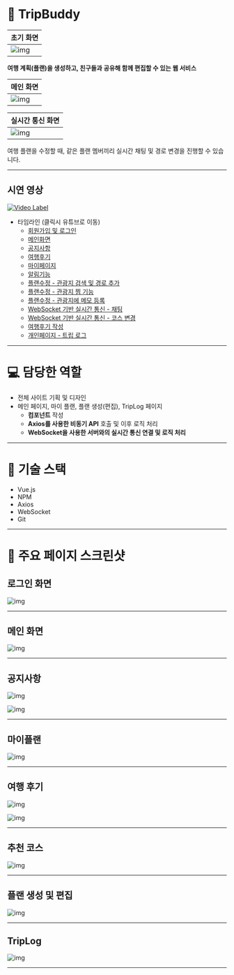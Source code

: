 # 🐥 TripBuddy

| 초기 화면                              |
| -------------------------------------- |
| ![img](resources/readme-img/main1.gif) |

**여행 계획(플랜)을 생성하고, 친구들과 공유해 함께 편집할 수 있는 웹 서비스**

| 메인 화면                              |
| -------------------------------------- |
| ![img](resources/readme-img/main3.gif) |

| 실시간 통신 화면                       |
| -------------------------------------- |
| ![img](resources/readme-img/main2.gif) |

여행 플랜을 수정할 때, 같은 플랜 멤버끼리 실시간 채팅 및 경로 변경을 진행할 수 있습니다.

---

## 시연 영상

[![Video Label](http://img.youtube.com/vi/eVXOb6TZwgk/0.jpg)](https://youtu.be/eVXOb6TZwgk)

- 타임라인 (클릭시 유튜브로 이동)
  - [회원가입 및 로그인](https://youtu.be/eVXOb6TZwgk?t=12)
  - [메인화면](https://youtu.be/eVXOb6TZwgk?t=28)
  - [공지사항](https://youtu.be/eVXOb6TZwgk?t=38)
  - [여행후기](https://youtu.be/eVXOb6TZwgk?t=55)
  - [마이페이지](https://youtu.be/eVXOb6TZwgk?t=85)
  - [알림기능](https://youtu.be/eVXOb6TZwgk?t=103)
  - [플랜수정 - 관광지 검색 및 경로 추가](https://youtu.be/eVXOb6TZwgk?t=130)
  - [플랜수정 - 관광지 찜 기능](https://youtu.be/eVXOb6TZwgk?t=166)
  - [플랜수정 - 관광지에 메모 등록](https://youtu.be/eVXOb6TZwgk?t=200)
  - [WebSocket 기반 실시간 통신 - 채팅](https://youtu.be/eVXOb6TZwgk?t=210)
  - [WebSocket 기반 실시간 통신 - 코스 변경](https://youtu.be/eVXOb6TZwgk?t=236)
  - [여행후기 작성](https://youtu.be/eVXOb6TZwgk?t=260)
  - [개인페이지 - 트립 로그](https://youtu.be/eVXOb6TZwgk?t=273)

---

# :computer: 담당한 역할

- 전체 사이트 기획 및 디자인
- 메인 페이지, 마이 플랜, 플랜 생성(편집), TripLog 페이지
  - **컴포넌트** 작성
  - **Axios를 사용한 비동기 API** 호출 및 이후 로직 처리
  - **WebSocket을 사용한 서버와의 실시간 통신 연결 및 로직 처리**

---

# :seedling: 기술 스택

- Vue.js
- NPM
- Axios
- WebSocket
- Git

---

# :hatching_chick: 주요 페이지 스크린샷

## 로그인 화면

![img](resources/readme-img/pages/init.png)

---

## 메인 화면

![img](resources/readme-img/pages/main.png)

---

## 공지사항

![img](resources/readme-img/pages/notice.png)

![img](resources/readme-img/pages/noticedetail.png)

---

## 마이플랜

![img](resources/readme-img/pages/myplans.png)

---

## 여행 후기

![img](resources/readme-img/pages/reviews.png)

![img](resources/readme-img/pages/reviewdetail.png)

---

## 추천 코스

![img](resources/readme-img/pages/hotplaces.png)

---

## 플랜 생성 및 편집

![img](resources/readme-img/pages/editplan.png)

---

## TripLog

![img](resources/readme-img/pages/triplog.png)

---
